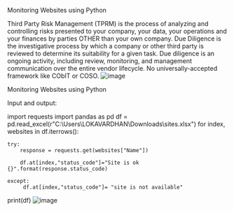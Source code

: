 Monitoring Websites using Python

Third Party Risk Management (TPRM) is the process of analyzing and controlling risks presented to your company, your data, your operations and your finances by parties OTHER than your own company. Due Diligence is the investigative process by which a company or other third party is reviewed to determine its suitability for a given task. Due diligence is an ongoing activity, including review, monitoring, and management communication over the entire vendor lifecycle. No universally-accepted framework like CObIT or COSO.
![image](https://github.com/Lokavardhan/Monitoring-Websites-using-Python-/assets/127578172/86e9f693-7614-4b30-881d-1ee4595f89fd)


Monitoring Websites using Python 

Input and output:

import requests 
import pandas as pd
df = pd.read_excel(r"C:\Users\LOKAVARDHAN\Downloads\sites.xlsx")
for index, websites in df.iterrows():
   
    try:
        response = requests.get(websites["Name"])
    
        df.at[index,"status_code"]="Site is ok {}".format(response.status_code)

    except:
         df.at[index,"status_code"]= "site is not available"
print(df) 
![image](https://github.com/Lokavardhan/Monitoring-Websites-using-Python-/assets/127578172/9ef47b77-7912-41d9-8599-b5017a52f3cd)
